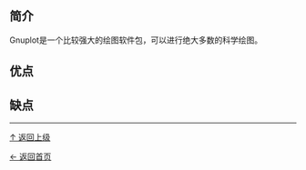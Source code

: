 ﻿
## 简介

Gnuplot是一个比较强大的绘图软件包，可以进行绝大多数的科学绘图。


## 优点

## 缺点


----
[↑ 返回上级](https://github.com/asin929/linux-software/blob/master/Science-Education/Science-Education.md)

[← 返回首页](https://github.com/asin929/linux-software)
